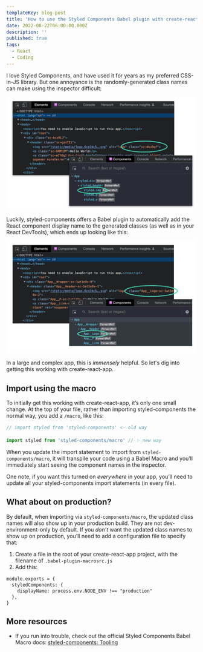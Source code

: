 ```yaml
---
templateKey: blog-post
title: 'How to use the Styled Components Babel plugin with create-react-app'
date: 2022-08-22T06:00:00.000Z
description: ''
published: true
tags:
  - React
  - Coding
---
```


I love Styled Components, and have used it for years as my preferred CSS-in-JS library. But one annoyance is the randomly-generated class names can make using the inspector difficult:

![Before - hard to read class names](before.jpg)

Luckily, styled-components offers a Babel plugin to automatically add the React component display name to the generated classes (as well as in your React DevTools), which ends up looking like this:

![Before - hard to read class names](after.jpg)

In a large and complex app, this is _immensely_ helpful. So let's dig into getting this working with create-react-app.

## Import using the macro

To initially get this working with create-react-app, it’s only one small change. At the top of your file, rather than importing styled-components the normal way, you add a `/macro`, like this:

```js
// import styled from 'styled-components' <- old way

import styled from 'styled-components/macro' // ✨ new way
```

When you update the import statement to import from `styled-components/macro`, it will transpile your code using a Babel Macro and you’ll immediately start seeing the component names in the inspector.

One note, if you want this turned on _everywhere_ in your app, you’ll need to update all your styled-components import statements (in every file).

## What about on production?

By default, when importing via `styled-components/macro`, the updated class names will also show up in your production build. They are not dev-environment-only by default. If you _don’t_ want the updated class names to show up on production, you’ll need to add a configuration file to specify that:

1. Create a file in the root of your create-react-app project, with the filename of `.babel-plugin-macrosrc.js`
2. Add this:

```
module.exports = {
  styledComponents: {
    displayName: process.env.NODE_ENV !== "production"
  },
}
```

## More resources

- If you run into trouble, check out the official Styled Components Babel Macro docs: [styled-components: Tooling](https://styled-components.com/docs/tooling#babel-macro)
